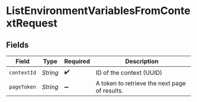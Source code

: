 # ListEnvironmentVariablesFromContextRequest


## Fields

| Field                                         | Type                                          | Required                                      | Description                                   |
| --------------------------------------------- | --------------------------------------------- | --------------------------------------------- | --------------------------------------------- |
| `contextId`                                   | *String*                                      | :heavy_check_mark:                            | ID of the context (UUID)                      |
| `pageToken`                                   | *String*                                      | :heavy_minus_sign:                            | A token to retrieve the next page of results. |